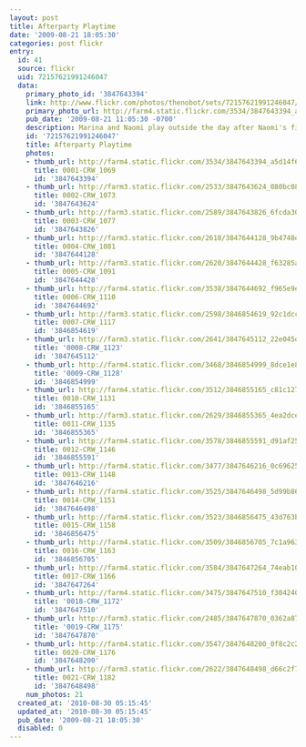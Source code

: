 ```yaml
---
layout: post
title: Afterparty Playtime
date: '2009-08-21 18:05:30'
categories: post flickr
entry:
  id: 41
  source: flickr
  uid: 72157621991246047
  data:
    primary_photo_id: '3847643394'
    link: http://www.flickr.com/photos/thenobot/sets/72157621991246047/
    primary_photo_url: http://farm4.static.flickr.com/3534/3847643394_a5d14f647e_m.jpg
    pub_date: '2009-08-21 11:05:30 -0700'
    description: Marina and Naomi play outside the day after Naomi's first birthday.
    id: '72157621991246047'
    title: Afterparty Playtime
    photos:
    - thumb_url: http://farm4.static.flickr.com/3534/3847643394_a5d14f647e_s.jpg
      title: 0001-CRW_1069
      id: '3847643394'
    - thumb_url: http://farm3.static.flickr.com/2533/3847643624_080bc086bf_s.jpg
      title: 0002-CRW_1073
      id: '3847643624'
    - thumb_url: http://farm3.static.flickr.com/2589/3847643826_6fcda306ab_s.jpg
      title: 0003-CRW_1077
      id: '3847643826'
    - thumb_url: http://farm3.static.flickr.com/2618/3847644128_9b4748d0b6_s.jpg
      title: 0004-CRW_1081
      id: '3847644128'
    - thumb_url: http://farm3.static.flickr.com/2620/3847644428_f63285a7e9_s.jpg
      title: 0005-CRW_1091
      id: '3847644428'
    - thumb_url: http://farm4.static.flickr.com/3538/3847644692_f965e9ee92_s.jpg
      title: 0006-CRW_1110
      id: '3847644692'
    - thumb_url: http://farm3.static.flickr.com/2598/3846854619_92c1dcc71c_s.jpg
      title: 0007-CRW_1117
      id: '3846854619'
    - thumb_url: http://farm3.static.flickr.com/2641/3847645112_22e045dedc_s.jpg
      title: '0008-CRW_1123'
      id: '3847645112'
    - thumb_url: http://farm4.static.flickr.com/3468/3846854999_8dce1e8225_s.jpg
      title: '0009-CRW_1128'
      id: '3846854999'
    - thumb_url: http://farm4.static.flickr.com/3512/3846855165_c81c127a02_s.jpg
      title: 0010-CRW_1131
      id: '3846855165'
    - thumb_url: http://farm3.static.flickr.com/2629/3846855365_4ea2dce932_s.jpg
      title: 0011-CRW_1135
      id: '3846855365'
    - thumb_url: http://farm4.static.flickr.com/3578/3846855591_d91af25a91_s.jpg
      title: 0012-CRW_1146
      id: '3846855591'
    - thumb_url: http://farm4.static.flickr.com/3477/3847646216_0c69625f89_s.jpg
      title: 0013-CRW_1148
      id: '3847646216'
    - thumb_url: http://farm4.static.flickr.com/3525/3847646498_5d99b86437_s.jpg
      title: 0014-CRW_1151
      id: '3847646498'
    - thumb_url: http://farm4.static.flickr.com/3523/3846856475_43d763b1dd_s.jpg
      title: 0015-CRW_1158
      id: '3846856475'
    - thumb_url: http://farm4.static.flickr.com/3509/3846856705_7c1a9639a9_s.jpg
      title: 0016-CRW_1163
      id: '3846856705'
    - thumb_url: http://farm4.static.flickr.com/3584/3847647264_74eab102e7_s.jpg
      title: 0017-CRW_1166
      id: '3847647264'
    - thumb_url: http://farm4.static.flickr.com/3475/3847647510_f3042403e8_s.jpg
      title: '0018-CRW_1172'
      id: '3847647510'
    - thumb_url: http://farm3.static.flickr.com/2485/3847647870_0362a87313_s.jpg
      title: '0019-CRW_1175'
      id: '3847647870'
    - thumb_url: http://farm4.static.flickr.com/3547/3847648200_0f8c2c220f_s.jpg
      title: 0020-CRW_1176
      id: '3847648200'
    - thumb_url: http://farm3.static.flickr.com/2622/3847648498_d66c2f7526_s.jpg
      title: 0021-CRW_1182
      id: '3847648498'
    num_photos: 21
  created_at: '2010-08-30 05:15:45'
  updated_at: '2010-08-30 05:15:45'
  pub_date: '2009-08-21 18:05:30'
  disabled: 0
---
```


